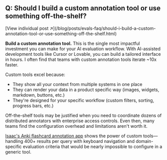 ## Q: Should I build a custom annotation tool or use something off-the-shelf?
<div class="faq-individual-link">[View individual post ↗](/blog/posts/evals-faq/should-i-build-a-custom-annotation-tool-or-use-something-off-the-shelf.html)</div>

**Build a custom annotation tool.** This is the single most impactful investment you can make for your AI evaluation workflow. With AI-assisted development tools like Cursor or Lovable, you can build a tailored interface in hours. I often find that teams with custom annotation tools iterate ~10x faster.

Custom tools excel because:

- They show all your context from multiple systems in one place
- They can render your data in a product specific way (images, widgets, markdown, buttons, etc.)
- They're designed for your specific workflow (custom filters, sorting, progress bars, etc.)

Off-the-shelf tools may be justified when you need to coordinate dozens of distributed annotators with enterprise access controls. Even then, many teams find the configuration overhead and limitations aren't worth it.

[Isaac's Anki flashcard annotation app](https://youtu.be/fA4pe9bE0LY) shows the power of custom tools—handling 400+ results per query with keyboard navigation and domain-specific evaluation criteria that would be nearly impossible to configure in a generic tool.